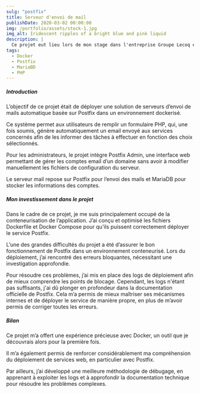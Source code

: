 ```yaml
---
sulg: "postfix"
title: Serveur d'envoi de mail
publishDate: 2020-03-02 00:00:00
img: /portfolio/assets/stock-1.jpg
img_alt: Iridescent ripples of a bright blue and pink liquid
description: |
  Ce projet eut lieu lors de mon stage dans l'entreprise Groupe Lecoq en juin/juillet 2024, durant lequel j'ai participé au développement d'une solution interne.
tags:
  - Docker
  - Postfix
  - MariaBD
  - PHP
---
```


##### Introduction
L’objectif de ce projet était de déployer une solution de serveurs d’envoi de mails automatique basée sur Postfix dans un environnement dockerisé.

Ce système permet aux utilisateurs de remplir un formulaire PHP, qui, une fois soumis, génère automatiquement un email envoyé aux services concernés afin de les informer des tâches à effectuer en fonction des choix sélectionnés.

Pour les administrateurs, le projet intègre Postfix Admin, une interface web permettant de gérer les comptes email d’un domaine sans avoir à modifier manuellement les fichiers de configuration du serveur.

Le serveur mail repose sur Postfix pour l’envoi des mails et MariaDB pour stocker les informations des comptes.

##### Mon investissement dans le projet
Dans le cadre de ce projet, je me suis principalement occupé de la conteneurisation de l’application. J’ai conçu et optimisé les fichiers Dockerfile et Docker Compose pour qu'ils puissent correctement déployer le service Postfix.

L’une des grandes difficultés du projet a été d’assurer le bon fonctionnement de Postfix dans un environnement conteneurisé. Lors du déploiement, j’ai rencontré des erreurs bloquantes, nécessitant une investigation approfondie. 

Pour résoudre ces problèmes, j’ai mis en place des logs de déploiement afin de mieux comprendre les points de blocage.
Cependant, les logs n'étant pas suffisants, j'ai dû plonger en profondeur dans la documentation officielle de Postfix. Cela m’a permis de mieux maîtriser ses mécanismes internes et de déployer le service de manière propre, en plus de m’avoir permis de corriger toutes les erreurs.

##### Bilan
Ce projet m’a offert une expérience précieuse avec Docker, un outil que je découvrais alors pour la première fois. 

Il m’a également permis de renforcer considérablement ma compréhension du déploiement de services web, en particulier avec Postfix. 

Par ailleurs, j’ai développé une meilleure méthodologie de débugage, en apprenant à exploiter les logs et à approfondir la documentation technique pour résoudre les problèmes complexes.
